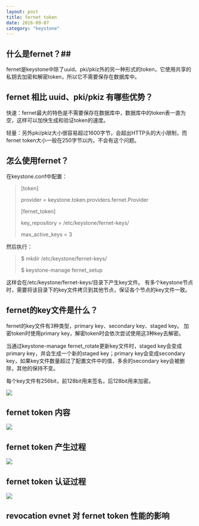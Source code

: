```yaml
---
layout: post
title: fernet token
date: 2016-09-07
category: "keystone"
---
```


## 什么是fernet？##

fernet是keystone中除了uuid、pki/pkiz外的另一种形式的token，它使用共享的私钥去加密和解密token，所以它不需要保存在数据库中。

## fernet 相比 uuid、pki/pkiz 有哪些优势？ ##

快速：fernet最大的特色是不需要保存在数据库中，数据库中的token表一直为空，这样可以加快生成和验证token的速度。

轻量：另外pki/pkiz大小很容易超过1600字节，会超出HTTP头的大小限制，而fernet token大小一般在250字节以内，不会有这个问题。

## 怎么使用fernet？ ##

在keystone.conf中配置：

> [token]
> 
> provider = keystone.token.providers.fernet.Provider
> 
> [fernet_token]
> 
> key_repository = /etc/keystone/fernet-keys/
> 
> max_active_keys = 3

然后执行：

> $ mkdir /etc/keystone/fernet-keys/
> 
> $ keystone-manage fernet_setup

这样会在/etc/keystone/fernet-keys/目录下产生key文件。
有多个keystone节点时，需要将该目录下的key文件拷贝到其他节点，保证各个节点的key文件一致。

## fernet的key文件是什么？ ##

fernet的key文件有3种类型，primary key、secondary key、staged key。
加密token时使用primary key，解密token时会依次尝试使用这3种key去解密。

当通过keystone-manage fernet_rotate更新key文件时，staged key会变成primary key，并会生成一个新的staged key；primary key会变成secondary key，如果key文件数量超过了配置文件中的值，多余的secondary key会被删除，其他的保持不变。

每个key文件有256bit，前128bit用来签名，后128bit用来加密。

![](http://i.imgur.com/IXJot62.png)

## fernet token 内容 ##

![](http://i.imgur.com/Pv4wlf7.png)

## fernet token 产生过程 ##

![](http://i.imgur.com/v8lWnTu.png)

## fernet token 认证过程 ##

![](http://i.imgur.com/F8fUFKj.png)

## revocation evnet 对 fernet token 性能的影响 ##







